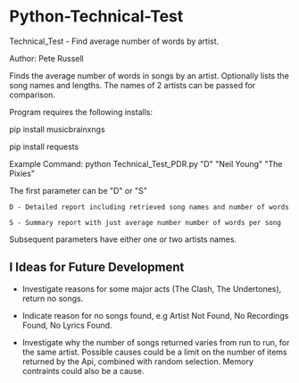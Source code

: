 ﻿# Python-Technical-Test

Technical_Test - Find average number of words by artist.

Author:  Pete Russell

Finds the average number of words in songs by an artist.
Optionally lists the song names and lengths.
The names of 2 artists can be passed for comparison.

Program requires the following installs:

pip install musicbrainxngs

pip install requests

Example Command: python Technical_Test_PDR.py "D" "Neil Young" "The Pixies"

The first parameter can be "D" or "S"

    D - Detailed report including retrieved song names and number of words
    
    S - Summary report with just average number number of words per song

Subsequent parameters have either one or two artists names.

  I
Ideas for Future Development
----------------------------

- Investigate reasons for some major acts (The Clash, The Undertones), return no songs.

- Indicate reason for no songs found, e.g Artist Not Found, No Recordings Found, No Lyrics Found.

- Investigate why the number of songs returned varies from run to run, for the same artist.
  Possible causes could be a limit on the number of items returned by the Api, combined with random
  selection.  Memory contraints could also be a cause.







